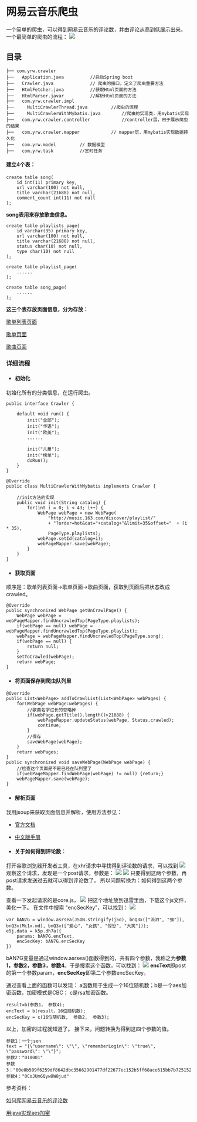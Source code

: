 # 网易云音乐爬虫
一个简单的爬虫，可以得到网易云音乐的评论数，并由评论从高到低展示出来。
一个最简单的爬虫的流程：
![](https://github.com/yuanrw/MusicCrawler/blob/master/pic/crawler1.jpg)
## 目录
```
├── com.yrw.crawler
├──   Application.java			//启动Spring boot
├──   Crawler.java				// 爬虫的接口，定义了爬虫重要方法
├──   HtmlFetcher.java			//获取Html页面的方法
├──   HtmlParser.javar			//解析Html页面的方法
├──   com.yrw.crawler.impl
├──     MultiCrawlerThread.java			//爬虫的流程
├── 	MultiCrawlerWithMybatis.java		//爬虫的实现类，用mybatis实现
├──   com.yrw.crawler.controller			//controller层，用于展示爬虫的结果
├──   com.yrw.crawler.mapper			// mapper层，用mybatis实现数据持久化
├──   com.yrw.model			// 数据模型
├──   com.yrw.task			//定时任务
```
#### 建立4个表：
```
create table song(
    id int(11) primary key, 
    url varchar(100) not null, 
    title varchar(21688) not null, 
    comment_count int(11) not null
);
```
**song表用来存放歌曲信息。**
```
create table playlists_page(
    id varchar(35) primary key, 
    url varchar(100) not null,  
    title varchar(21688) not null, 
    status char(10) not null, 
    type char(10) not null
);

create table playlist_page(
    ......
);

create table song_page(
    ......
);
```
**这三个表存放页面信息，分为存放：**

[歌单列表页面](http://music.163.com/#/discover/playlist)

[歌单页面](http://music.163.com/#/discover/playlist)

[歌曲页面](http://music.163.com/#/song?id=143238)


### 详细流程
- #### 初始化
初始化所有的分类信息，在运行爬虫。
```
public interface Crawler {

    default void run() {
        init("全部");            
        init("华语");
        init("欧美");
        ......

        init("儿童");
        init("榜单");
        doRun();
    }
}
```
```
@Override
public class MultiCrawlerWithMybatis implements Crawler {

    //init方法的实现
    public void init(String catalog) {
        for(int i = 0; i < 43; i++) {
            WebPage webPage = new WebPage(
                "http://music.163.com/discover/playlist/"
                + "?order=hot&cat="+catalog+"&limit=35&offset="  + (i * 35), 
                PageType.playlists);
            webPage.setId(catalog+i);
            webPageMapper.save(webPage);
        }
    }
}
```
- #### 获取页面
顺序是：歌单列表页面->歌单页面->歌曲页面，获取到页面后把状态改成crawled。
```
@Override
public synchronized WebPage getUnCrawlPage() {
    WebPage webPage = webPageMapper.findUncrawledTop(PageType.playlists);
    if(webPage == null) webPage = webPageMapper.findUncrawledTop(PageType.playlist);
    webPage = webPageMapper.findUncrawledTop(PageType.song);
    if(webPage == null) {
        return null;
    }
    setToCrawled(webPage);
    return webPage;
}
```
- #### 将页面保存到爬虫队列里
```
@Override
public List<WebPage> addToCrawlList(List<WebPage> webPages) {
    for(WebPage webPage:webPages) {
        //歌曲名字过长的忽略掉
        if(webPage.getTitle().length()>21688) {
            webPageMapper.updateStatus(webPage, Status.crawled);
            continue;
        }
        //保存
        saveWebPage(webPage);
    }
    return webPages;
}
public synchronized void saveWebPage(WebPage webPage) {
    //检查这个页面是不是已经在队列里了
    if(webPageMapper.findWebPage(webPage) != null) {return;}
    webPageMapper.save(webPage);
}
```
- #### 解析页面
我用jsoup来获取页面信息并解析，使用方法参见：

- [官方文档](https://jsoup.org/)

- [中文版手册](http://www.open-open.com/jsoup/)

- #### 关于如何得到评论数：
打开谷歌浏览器开发者工具，在xhr请求中寻找得到评论数的请求，可以找到
![](https://github.com/yuanrw/MusicCrawler/blob/master/pic/crawler2.jpg)
观察这个请求，发现是一个post请求，参数是：
![](https://github.com/yuanrw/MusicCrawler/blob/master/pic/crawler3.jpg)
![](https://github.com/yuanrw/MusicCrawler/blob/master/pic/crawler4.jpg)
只要得到这两个参数，再post请求发送过去就可以得到评论数了。
所以问题转换为：如何得到这两个参数。

查看一下发起请求的是core.js，
![](https://github.com/yuanrw/MusicCrawler/blob/master/pic/crawler5.jpg)
把这个地址放到迅雷里面，下载这个js文件，美化一下。
在文件中搜索 "encSecKey"，可以找到：
![](https://github.com/yuanrw/MusicCrawler/blob/master/pic/crawler6.jpg)
```
var bAN7G = window.asrsea(JSON.stringify(j5o), bnQ3x(["流泪", "强"]), bnQ3x(Mc1x.md), bnQ3x(["爱心", "女孩", "惊恐", "大笑"]));
e5j.data = k5p.dh7a({
    params: bAN7G.encText,
    encSecKey: bAN7G.encSecKey
})
```
bAN7G变量是通过window.asrsea()函数得到的，共有四个参数，我称之为**参数1，参数2，参数3，参数4**。于是搜索这个函数，可以找到：
![](https://github.com/yuanrw/MusicCrawler/blob/master/pic/crawler7.jpg)
**encText**即post的第一个参数param，**encSecKey**即第二个参数encSecKey。

通过查看上面的函数可以发现：
a函数用于生成一个16位随机数；b是一个aes加密函数，加密模式是CBC；
c是rsa加密函数。
```
result=b(参数1， 参数4);  
encText = b(result，16位随机数);
encSecKey = c(16位随机数,  参数2,  参数3);
```
以上，加密的过程就知道了。
接下来，问题转换为得到这四个参数的值。
```
参数1：一个json
text = "{\"username\": \"\", \"rememberLogin\": \"true\", \"password\": \"\"}";
参数2："010001"
参数3："00e0b509f6259df8642dbc35662901477df22677ec152b5ff68ace615bb7b725152b3ab17a876aea8a5aa76d2e417629ec4ee341f56135fccf695280104e0312ecbda92557c93870114af6c9d05c4f7f0c3685b7a46bee255932575cce10b424d813cfe4875d3e82047b97ddef52741d546b8e289dc6935b3ece0462db0a22b8e7"
参数4："0CoJUm6Qyw8W8jud"
```

参考资料：

[如何爬网易云音乐的评论数](https://www.zhihu.com/question/36081767)

[用java实现aes加密](http://blog.csdn.net/hbcui1984/article/details/5201247)
